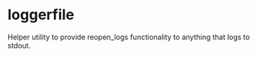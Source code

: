 loggerfile
==========

Helper utility to provide reopen_logs functionality to anything that logs to stdout.
